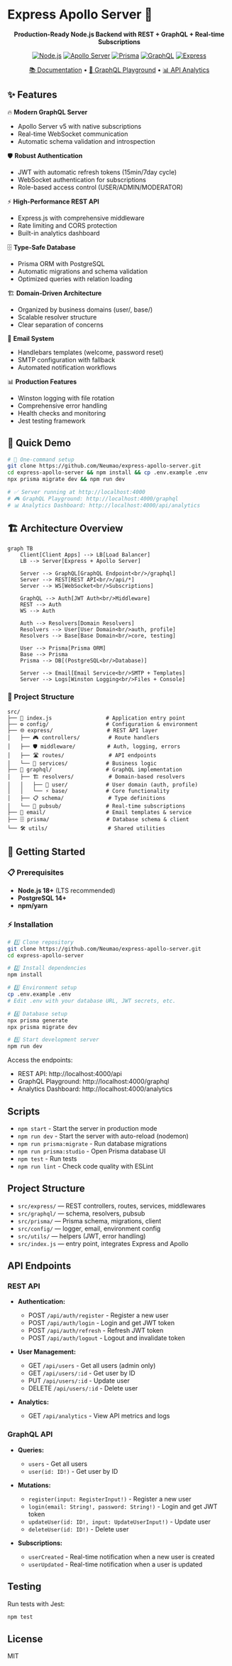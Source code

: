 # Express Apollo Server 🚀

<div align="center">

**Production-Ready Node.js Backend with REST + GraphQL + Real-time Subscriptions**

[![Node.js](https://img.shields.io/badge/Node.js-18+-green.svg)](https://nodejs.org/)
[![Apollo Server](https://img.shields.io/badge/Apollo%20Server-v5-blue.svg)](https://www.apollographql.com/docs/apollo-server/)
[![Prisma](https://img.shields.io/badge/Prisma-ORM-2D3748.svg)](https://www.prisma.io/)
[![GraphQL](https://img.shields.io/badge/GraphQL-E10098.svg)](https://graphql.org/)
[![Express](https://img.shields.io/badge/Express.js-Fast-lightgrey.svg)](https://expressjs.com/)

[📚 Documentation](https://express-apollo-server.netlify.app/) • [🎯 GraphQL Playground](http://localhost:4000/graphql) • [📊 API Analytics](http://localhost:4000/api/analytics)

</div>

## ✨ Features

🔥 **Modern GraphQL Server**
- Apollo Server v5 with native subscriptions
- Real-time WebSocket communication
- Automatic schema validation and introspection

🛡️ **Robust Authentication**
- JWT with automatic refresh tokens (15min/7day cycle)
- WebSocket authentication for subscriptions  
- Role-based access control (USER/ADMIN/MODERATOR)

⚡ **High-Performance REST API**
- Express.js with comprehensive middleware
- Rate limiting and CORS protection
- Built-in analytics dashboard

🗄️ **Type-Safe Database**
- Prisma ORM with PostgreSQL
- Automatic migrations and schema validation
- Optimized queries with relation loading

🏗️ **Domain-Driven Architecture**
- Organized by business domains (user/, base/)
- Scalable resolver structure
- Clear separation of concerns

📧 **Email System**
- Handlebars templates (welcome, password reset)
- SMTP configuration with fallback
- Automated notification workflows

📊 **Production Features**
- Winston logging with file rotation
- Comprehensive error handling
- Health checks and monitoring
- Jest testing framework

## 🎯 Quick Demo

```bash
# 🚀 One-command setup
git clone https://github.com/Neumao/express-apollo-server.git
cd express-apollo-server && npm install && cp .env.example .env
npx prisma migrate dev && npm run dev

# ✅ Server running at http://localhost:4000
# 🎮 GraphQL Playground: http://localhost:4000/graphql  
# 📊 Analytics Dashboard: http://localhost:4000/api/analytics
```

## 🏗️ Architecture Overview

```mermaid
graph TB
    Client[Client Apps] --> LB[Load Balancer]
    LB --> Server[Express + Apollo Server]
    
    Server --> GraphQL[GraphQL Endpoint<br/>/graphql]
    Server --> REST[REST API<br/>/api/*]
    Server --> WS[WebSocket<br/>Subscriptions]
    
    GraphQL --> Auth[JWT Auth<br/>Middleware]
    REST --> Auth
    WS --> Auth
    
    Auth --> Resolvers[Domain Resolvers]
    Resolvers --> User[User Domain<br/>auth, profile]
    Resolvers --> Base[Base Domain<br/>core, testing]
    
    User --> Prisma[Prisma ORM]
    Base --> Prisma
    Prisma --> DB[(PostgreSQL<br/>Database)]
    
    Server --> Email[Email Service<br/>SMTP + Templates]
    Server --> Logs[Winston Logging<br/>Files + Console]
```

### 📂 Project Structure

```
src/
├── 🎯 index.js                 # Application entry point
├── ⚙️ config/                  # Configuration & environment
├── 🌐 express/                 # REST API layer
│   ├── 🎮 controllers/         # Route handlers  
│   ├── 🛡️ middleware/          # Auth, logging, errors
│   ├── 🛣️ routes/              # API endpoints
│   └── 🔧 services/            # Business logic
├── 📡 graphql/                 # GraphQL implementation
│   ├── 🏗️ resolvers/           # Domain-based resolvers
│   │   ├── 👤 user/            # User domain (auth, profile)
│   │   └── ⚡ base/            # Core functionality
│   ├── 📋 schema/              # Type definitions
│   └── 🔌 pubsub/              # Real-time subscriptions
├── 📧 email/                   # Email templates & service
├── 🗄️ prisma/                  # Database schema & client
└── 🛠️ utils/                   # Shared utilities
```

## 🚀 Getting Started

### 📋 Prerequisites

- **Node.js 18+** (LTS recommended)
- **PostgreSQL 14+**  
- **npm/yarn**

### ⚡ Installation

```bash
# 1️⃣ Clone repository
git clone https://github.com/Neumao/express-apollo-server.git
cd express-apollo-server

# 2️⃣ Install dependencies  
npm install

# 3️⃣ Environment setup
cp .env.example .env
# Edit .env with your database URL, JWT secrets, etc.

# 4️⃣ Database setup
npx prisma generate
npx prisma migrate dev

# 5️⃣ Start development server
npm run dev
```

Access the endpoints:

- REST API: http://localhost:4000/api
- GraphQL Playground: http://localhost:4000/graphql
- Analytics Dashboard: http://localhost:4000/analytics

## Scripts

- `npm start` - Start the server in production mode
- `npm run dev` - Start the server with auto-reload (nodemon)
- `npm run prisma:migrate` - Run database migrations
- `npm run prisma:studio` - Open Prisma database UI
- `npm test` - Run tests
- `npm run lint` - Check code quality with ESLint

## Project Structure

- `src/express/` — REST controllers, routes, services, middlewares
- `src/graphql/` — schema, resolvers, pubsub
- `src/prisma/` — Prisma schema, migrations, client
- `src/config/` — logger, email, environment config
- `src/utils/` — helpers (JWT, error handling)
- `src/index.js` — entry point, integrates Express and Apollo

## API Endpoints

### REST API

- **Authentication:**

  - POST `/api/auth/register` - Register a new user
  - POST `/api/auth/login` - Login and get JWT token
  - POST `/api/auth/refresh` - Refresh JWT token
  - POST `/api/auth/logout` - Logout and invalidate token

- **User Management:**

  - GET `/api/users` - Get all users (admin only)
  - GET `/api/users/:id` - Get user by ID
  - PUT `/api/users/:id` - Update user
  - DELETE `/api/users/:id` - Delete user

- **Analytics:**
  - GET `/api/analytics` - View API metrics and logs

### GraphQL API

- **Queries:**

  - `users` - Get all users
  - `user(id: ID!)` - Get user by ID

- **Mutations:**

  - `register(input: RegisterInput!)` - Register a new user
  - `login(email: String!, password: String!)` - Login and get JWT token
  - `updateUser(id: ID!, input: UpdateUserInput!)` - Update user
  - `deleteUser(id: ID!)` - Delete user

- **Subscriptions:**
  - `userCreated` - Real-time notification when a new user is created
  - `userUpdated` - Real-time notification when a user is updated

## Testing

Run tests with Jest:

```bash
npm test
```

## License

MIT
